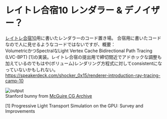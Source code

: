 # レイトレ合宿10 レンダラー & デノイザー？
[レイトレ合宿10](https://sites.google.com/view/rtcamp10)用に書いたレンダラーのコード置き場。
合宿用に書いたコードなので人に見せるようなコードではないですが、概要：\
VolumetricかつSpectralなLight Vertex Cache Bidirectional Path Tracing (LVC-BPT) [1]の実装。レイトレ合宿の提出用で締切間近でアドホックな調整も加えているのでもはや(ボリューム)レンダリング方程式に対してconsistentになっていないかもしれない。\
https://speakerdeck.com/shocker_0x15/renderer-introduction-ray-tracing-camp-10

![output](output.png)\
Stanford bunny from [McGuire CG Archive](https://casual-effects.com/data/)

[1] Progressive Light Transport Simulation on the GPU: Survey and Improvements